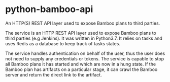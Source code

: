 # python-bamboo-api
An HTTP(S) REST API layer used to expose Bamboo plans to third parties.

The service is an HTTP REST API layer used to expose Bamboo plans to third parties (e.g Jenkins).
It was written in Python3.7.
It relies on tasks and uses Redis as a database to keep track of tasks states.

The service handles authentication on behalf of the user, thus the user does not need to supply any credentials or tokens.
The service is capable to stop all Bamboo plans it has started and which are now in a hung state.
If the Bamboo plan has artifacts on a particular stage, it can crawl the Bamboo server and return the direct link to the artifact.
